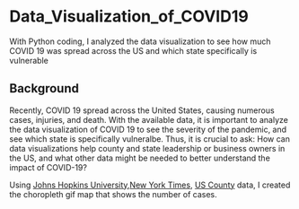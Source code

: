 # Data_Visualization_of_COVID19
With Python coding, I analyzed the data visualization to see how much COVID 19 was spread across the US and which state specifically is vulnerable

## Background
Recently, COVID 19 spread across the United States, causing numerous cases, injuries, and death. With the available data, it is important to analyze the data visualization of COVID 19 to see the severity of the pandemic, and see which state is specifically vulneralbe. Thus, it is crucial to ask: How can data visualizations help county and state leadership or business owners in the US, and what other data might be needed to better understand the impact of COVID-19?

Using [Johns Hopkins University](https://github.com/CSSEGISandData/COVID-19/tree/master/csse_covid_19_data/csse_covid_19_daily_reports),[New York Times](https://github.com/nytimes/covid-19-data), [US County](https://raw.githubusercontent.com/plotly/datasets/master/geojson-counties-fips.json) data, I created the choropleth gif map that shows the number of cases. 

